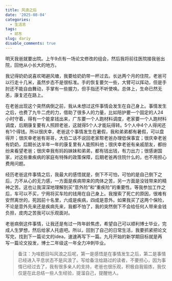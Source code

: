 ```yaml
---
title: 风浪之后
date: '2025-08-04'
categories:
  - 生活志
tags:
  - 祁东
slug: dariy
disable_comments: true
---
```


明天我爸就要出院。上午9点有一场论文修改的组会，然后我将前往医院接我爸出院，回他从小长大的地方。

我记得奶奶说喜欢喝避风塘，我要给奶奶带一杯过去。长达两个月的住院，老爸可以行走十几米，虽然步态不是很标准。手的恢复要欠一些，大臂可以挥动，但是手肘还不能自由舞动，手掌有一些握力，但手指还不听使唤。总体上，生命已然无恙，康复还在路上。

在老爸出现这个突然病倒之前，我从未想过这件事情会发生在自己身上。事情发生之后，也费了九牛二虎的力，借助了很多人的力量，比如陪护要一个固定的人24小时守着，得有一个能拿钱出来，广东要一个人跑材料调度，老家要一个人跑材料调度，后期康复要有人照顾老爸，这就得5个人才能玩得转。5个人中4个人得闲还有1个得钱。所以很庆幸，老爸这个事情发生在暑假，我和弟弟都有暑假，可以盘得开；很庆幸老爸有哥哥，大伯二话不说回老家帮老爸办理低保事宜；很庆幸老爸有奶奶，后期长达半年一年的康复里有人能照料他；很庆幸老爸有亲戚朋友，都纷纷来看望老爸；很庆幸我有妈妈妹妹和弟弟，都有钱出钱，有力出力；很感谢国家，对这些重疾病的家庭有特殊的政策保障，后期老爸再住院什么的，也不用担心费用问题。

经历老爸这件事情之后，我最大的感悟就是，倒下不可怕，可怕的是自己倒下之后，力不从心的无力感，一方面是疾病带来的肉体之苦，另一方面是没钱带来的精神之苦。这也让我深深地理解到买“意外险”和“重疾险”的重要性。等我参加工作之后，车可以不买，宁用将买车险的钱用在自己身上。我搜索了死亡的原因，很难有安然离世的，死因前十名里，六成是疾病，四成是意外。如果我买了这两个保险，不论是意外先来还是疾病先来，我都不怕了，我的突然倒下不会给任何人带来金钱负担，皮肉之苦我可以乐观面对。

老爸病倒这件事情，让我还是有过一阵年龄焦虑，希望自己可以顺利博士毕业，完成人生梦想，然后给家人托底吧。所以，回到了自己的日常生活，我要抓紧把论文写完，找到下一篇论文的idea，速速再写下一篇。九月开始的新学期目标就是再写一篇论文投发，博士二年级这一年全力冲刺毕业。

> 备注：为啥题目叫风浪之后呢，第一是感悟是在事情发生之后，第二是事情已经进入平息状态不是风浪了。写给备注给路过的读者，不要担心，因为事情已经过去了，我有很多亲人的支持，老爸也很乐观，积极自我锻炼，我仅仅是在此总结一些人生经验，提溜自己，提醒他人。

